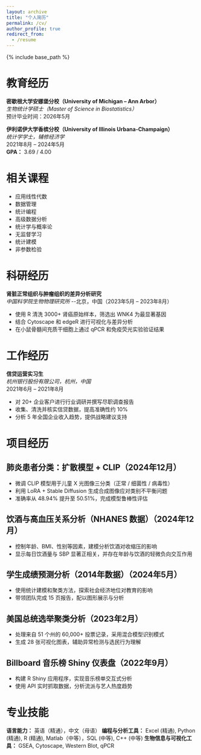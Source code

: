 ```yaml
---
layout: archive
title: "个人简历"
permalink: /cv/
author_profile: true
redirect_from:
  - /resume
---
```


{% include base_path %}

教育经历
======
**密歇根大学安娜堡分校（University of Michigan – Ann Arbor）**  
*生物统计学硕士（Master of Science in Biostatistics）*  
预计毕业时间：2026年5月

**伊利诺伊大学香槟分校（University of Illinois Urbana-Champaign）**  
*统计学学士，辅修经济学*  
2021年8月 – 2024年5月  
**GPA：** 3.69 / 4.00

相关课程
======
- 应用线性代数  
- 数据管理  
- 统计编程  
- 高级数据分析  
- 统计学与概率论  
- 无监督学习  
- 统计建模  
- 非参数检验

科研经历
======
**肾脏正常组织与肿瘤组织的差异分析研究**  
*中国科学院生物物理研究所* --北京，中国（2023年5月 – 2023年8月）
- 使用 R 清洗 3000+ 肾癌原始样本，筛选出 WNK4 为最显著基因  
- 结合 Cytoscape 和 edgeR 进行可视化与差异分析  
- 在小鼠骨髓间充质干细胞上通过 qPCR 和免疫荧光实验验证结果  

工作经历
======
**信贷运营实习生**  
*杭州银行股份有限公司，杭州，中国*  
2021年6月 – 2021年8月  
- 对 20+ 企业客户进行行业调研并撰写尽职调查报告  
- 收集、清洗并核实信贷数据，提高准确性约 10%  
- 分析 5 年全国企业收入趋势，提供战略建议支持   

项目经历
======

## **肺炎患者分类：扩散模型 + CLIP**（2024年12月）
- 微调 CLIP 模型用于儿童 X 光图像三分类（正常 / 细菌性 / 病毒性）  
- 利用 LoRA + Stable Diffusion 生成合成图像应对类别不平衡问题  
- 准确率从 48.94% 提升至 50.51%，完成模型鲁棒性评估  

## **饮酒与高血压关系分析（NHANES 数据）**（2024年12月）
- 控制年龄、BMI、性别等因素，建模分析饮酒对收缩压的影响  
- 显示每日饮酒量与 SBP 显著正相关，并存在年龄与饮酒的轻微负向交互作用  

## **学生成绩预测分析（2014年数据）**（2024年5月）
- 使用统计建模和聚类方法，探索社会经济地位对教育的影响  
- 带领团队完成 15 页报告，配以图形展示与分析  

## **美国总统选举聚类分析**（2023年2月）
- 处理来自 51 个州的 60,000+ 投票记录，采用混合模型识别模式  
- 生成 28 张可视化图表，辅助异常检测与选民行为理解  

## **Billboard 音乐榜 Shiny 仪表盘**（2022年9月）
- 构建 R Shiny 应用程序，实现音乐榜单交互式分析  
- 使用 API 实时抓取数据，分析流派与艺人热度趋势  

专业技能
======
**语言能力：**  英语（精通），中文（母语）
**编程与分析工具：** Excel (精通), Python (精通), R (精通), Matlab（中等），SQL (中等), C++ (中等) 
**生物信息与可视化工具：** GSEA, Cytoscape, Western Blot, qPCR
